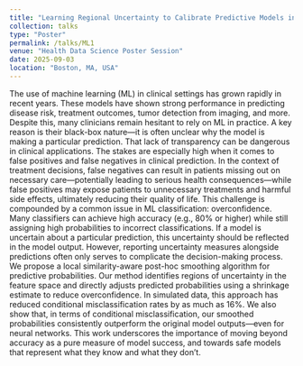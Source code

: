 ```yaml
---
title: "Learning Regional Uncertainty to Calibrate Predictive Models in Clinical Settings"
collection: talks
type: "Poster"
permalink: /talks/ML1
venue: "Health Data Science Poster Session"
date: 2025-09-03
location: "Boston, MA, USA"
---
```

The use of machine learning (ML) in clinical settings has grown rapidly in recent years. These models have shown strong performance in predicting disease risk, treatment outcomes, tumor detection from imaging, and more. Despite this, many clinicians remain hesitant to rely on ML in practice. A key reason is their black-box nature—it is often unclear why the model is making a particular prediction. That lack of transparency can be dangerous in clinical applications. The stakes are especially high when it comes to false positives and false negatives in clinical prediction. In the context of treatment decisions, false negatives can result in patients missing out on necessary care—potentially leading to serious health consequences—while false positives may expose patients to unnecessary treatments and harmful side effects, ultimately reducing their quality of life. This challenge is compounded by a common issue in ML classification: overconfidence. Many classifiers can achieve high accuracy (e.g., 80% or higher) while still assigning high probabilities to incorrect classifications. If a model is uncertain about a particular prediction, this uncertainty should be reflected in the model output. However, reporting uncertainty measures alongside predictions often only serves to complicate the decision-making process. We propose a local similarity-aware post-hoc smoothing algorithm for predictive probabilities. Our method identifies regions of uncertainty in the feature space and directly adjusts predicted probabilities using a shrinkage estimate to reduce overconfidence. In simulated data, this approach has reduced conditional misclassification rates by as much as 16%. We also show that, in terms of conditional misclassification, our smoothed probabilities consistently outperform the original model outputs—even for neural networks. This work underscores the importance of moving beyond accuracy as a pure measure of model success, and towards safe models that represent what they know and what they don’t. 
